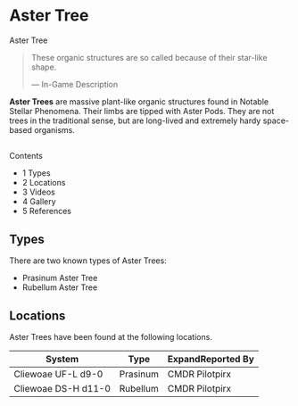 # Aster Tree
Aster Tree
 		 	 

> 
> 
> These organic structures are so called because of their star-like shape.
> 
> 
> — In-Game Description
> 

**Aster Trees** are massive plant-like organic structures found in Notable Stellar Phenomena. Their limbs are tipped with Aster Pods. They are not trees in the traditional sense, but are long-lived and extremely hardy space-based organisms.

## 

Contents

- 1 Types
- 2 Locations
- 3 Videos
- 4 Gallery
- 5 References

## Types

There are two known types of Aster Trees:

- Prasinum Aster Tree
- Rubellum Aster Tree

## Locations

Aster Trees have been found at the following locations.

| System | Type | ExpandReported By |
| --- | --- | --- |
| Cliewoae UF-L d9-0 | Prasinum | CMDR Pilotpirx |
| Cliewoae DS-H d11-0 | Rubellum | CMDR Pilotpirx |